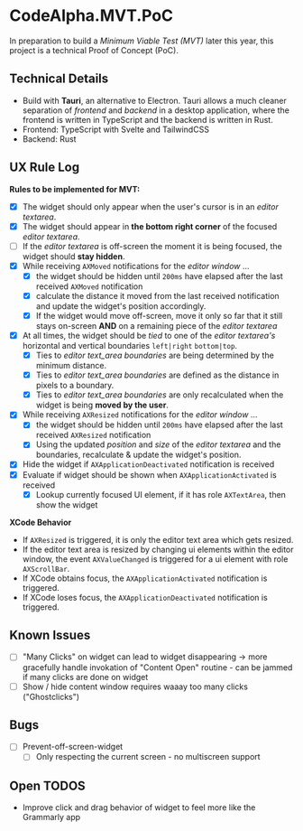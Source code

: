 # CodeAlpha.MVT.PoC

In preparation to build a _Minimum Viable Test (MVT)_ later this year, this project is a technical Proof of Concept (PoC).

## Technical Details

- Build with **Tauri**, an alternative to Electron. Tauri allows a much cleaner separation of _frontend_ and _backend_ in a desktop application, where the frontend is written in TypeScript and the backend is written in Rust.
- Frontend: TypeScript with Svelte and TailwindCSS
- Backend: Rust

## UX Rule Log

**Rules to be implemented for MVT:**

- [x] The widget should only appear when the user's cursor is in an _editor textarea_.
- [x] The widget should appear in **the bottom right corner** of the focused _editor textarea_.
- [ ] If the _editor textarea_ is off-screen the moment it is being focused, the widget should **stay hidden**.
- [x] While receiving `AXMoved` notifications for the _editor window_ ...
  - [x] the widget should be hidden until `200ms` have elapsed after the last received `AXMoved` notification
  - [x] calculate the distance it moved from the last received notification and update the widget's position accordingly.
  - [x] If the widget would move off-screen, move it only so far that it still stays on-screen **AND** on a remaining piece of the _editor textarea_
- [x] At all times, the widget should be _tied_ to one of the _editor textarea's_ horizontal and vertical boundaries `left|right` `bottom|top`.
  - [x] Ties to _editor text_area boundaries_ are being determined by the minimum distance.
  - [x] Ties to _editor text_area boundaries_ are defined as the distance in pixels to a boundary.
  - [x] Ties to _editor text_area boundaries_ are only recalculated when the widget is being **moved by the user**.
- [x] While receiving `AXResized` notifications for the _editor window_ ...
  - [x] the widget should be hidden until `200ms` have elapsed after the last received `AXResized` notification
  - [x] Using the updated _position_ and _size_ of the _editor textarea_ and the boundaries, recalculate & update the widget's position.
- [x] Hide the widget if `AXApplicationDeactivated` notification is received
- [x] Evaluate if widget should be shown when `AXApplicationActivated` is received
  - [x] Lookup currently focused UI element, if it has role `AXTextArea`, then show the widget

**XCode Behavior**

- If `AXResized` is triggered, it is only the editor text area which gets resized.
- If the editor text area is resized by changing ui elements within the editor window, the event `AXValueChanged` is triggered for a ui element with role `AXScrollBar`.
- If XCode obtains focus, the `AXApplicationActivated` notification is triggered.
- If XCode loses focus, the `AXApplicationDeactivated` notification is triggered.

## Known Issues

- [ ] "Many Clicks" on widget can lead to widget disappearing -> more gracefully handle invokation of "Content Open" routine - can be jammed if many clicks are done on widget
- [ ] Show / hide content window requires waaay too many clicks ("Ghostclicks")

## Bugs

- [ ] Prevent-off-screen-widget
  - [ ] Only respecting the current screen - no multiscreen support

## Open TODOS

- Improve click and drag behavior of widget to feel more like the Grammarly app
